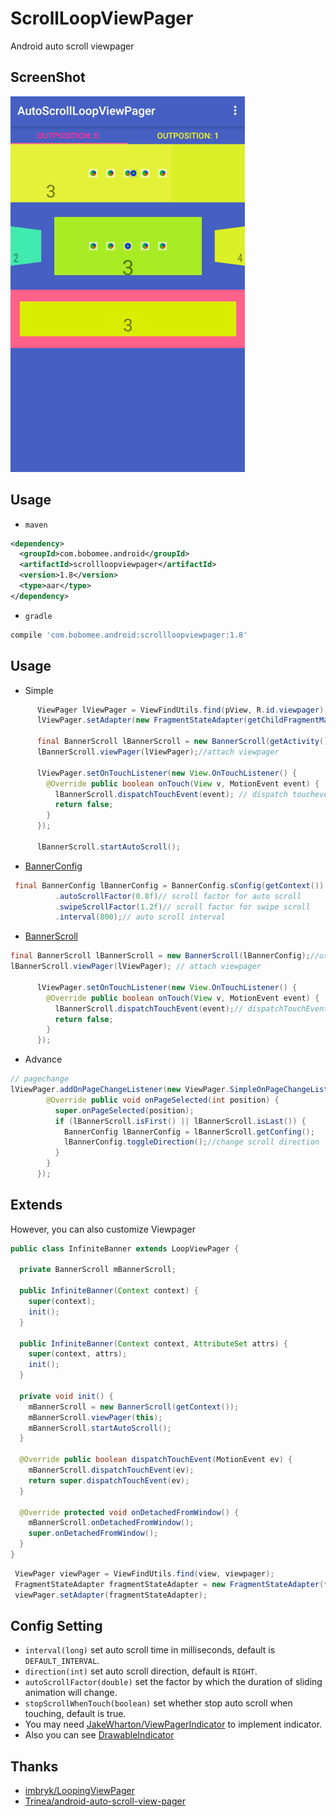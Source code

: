 # ScrollLoopViewPager

Android auto scroll viewpager


## ScreenShot

![AutoScrollLoopViewPager](screenshot/shot.gif "AutoScrollLoopViewPager")

## Usage
- `maven`

```xml
<dependency>
  <groupId>com.bobomee.android</groupId>
  <artifactId>scrollloopviewpager</artifactId>
  <version>1.8</version>
  <type>aar</type>
</dependency>
```

- `gradle`

```groovy
compile 'com.bobomee.android:scrollloopviewpager:1.8'
```

## Usage


- Simple

```java
      ViewPager lViewPager = ViewFindUtils.find(pView, R.id.viewpager);
      lViewPager.setAdapter(new FragmentStateAdapter(getChildFragmentManager()));

      final BannerScroll lBannerScroll = new BannerScroll(getActivity());//use default BannerConfig
      lBannerScroll.viewPager(lViewPager);//attach viewpager

      lViewPager.setOnTouchListener(new View.OnTouchListener() {
        @Override public boolean onTouch(View v, MotionEvent event) {
          lBannerScroll.dispatchTouchEvent(event); // dispatch touchevent
          return false;
        }
      });

      lBannerScroll.startAutoScroll();
```


-  [BannerConfig](https://github.com/BoBoMEe/AutoScrollLoopViewPager/blob/master/scrollloopviewpager/src/main/java/com/bobomee/android/scrollloopviewpager/autoscrollviewpager/BannerConfig.java)

```java
 final BannerConfig lBannerConfig = BannerConfig.sConfig(getContext())
          .autoScrollFactor(0.8f)// scroll factor for auto scroll
          .swipeScrollFactor(1.2f)// scroll factor for swipe scroll
          .interval(800);// auto scroll interval
```

- [BannerScroll](https://github.com/BoBoMEe/AutoScrollLoopViewPager/blob/master/scrollloopviewpager/src/main/java/com/bobomee/android/scrollloopviewpager/autoscrollviewpager/BannerScroll.java)

```java
final BannerScroll lBannerScroll = new BannerScroll(lBannerConfig);//use custom config
lBannerScroll.viewPager(lViewPager); // attach viewpager

      lViewPager.setOnTouchListener(new View.OnTouchListener() {
        @Override public boolean onTouch(View v, MotionEvent event) {
          lBannerScroll.dispatchTouchEvent(event);// dispatchTouchEvent,stop scroll when touch
          return false;
        }
      });
```

- Advance

```java
// pagechange
lViewPager.addOnPageChangeListener(new ViewPager.SimpleOnPageChangeListener() {
        @Override public void onPageSelected(int position) {
          super.onPageSelected(position);
          if (lBannerScroll.isFirst() || lBannerScroll.isLast()) {
            BannerConfig lBannerConfig = lBannerScroll.getConfing();
            lBannerConfig.toggleDirection();//change scroll direction
          }
        }
      });
```
## Extends

However, you can also customize Viewpager

```java
public class InfiniteBanner extends LoopViewPager {

  private BannerScroll mBannerScroll;

  public InfiniteBanner(Context context) {
    super(context);
    init();
  }

  public InfiniteBanner(Context context, AttributeSet attrs) {
    super(context, attrs);
    init();
  }

  private void init() {
    mBannerScroll = new BannerScroll(getContext());
    mBannerScroll.viewPager(this);
    mBannerScroll.startAutoScroll();
  }

  @Override public boolean dispatchTouchEvent(MotionEvent ev) {
    mBannerScroll.dispatchTouchEvent(ev);
    return super.dispatchTouchEvent(ev);
  }

  @Override protected void onDetachedFromWindow() {
    mBannerScroll.onDetachedFromWindow();
    super.onDetachedFromWindow();
  }
}
```

```java
 ViewPager viewPager = ViewFindUtils.find(view, viewpager);
 FragmentStateAdapter fragmentStateAdapter = new FragmentStateAdapter(fragmentManager);
 viewPager.setAdapter(fragmentStateAdapter);
```

## Config Setting

- `interval(long)` set auto scroll time in milliseconds, default is `DEFAULT_INTERVAL`.
- `direction(int)` set auto scroll direction, default is `RIGHT`.
- `autoScrollFactor(double)` set the factor by which the duration of sliding animation will change.
- `stopScrollWhenTouch(boolean)` set whether stop auto scroll when touching, default is true.
- You may need [JakeWharton/ViewPagerIndicator](https://github.com/JakeWharton/Android-ViewPagerIndicator) to implement indicator. 
- Also you can see [DrawableIndicator](https://github.com/BoBoMEe/DrawableIndicator)

## Thanks

*   [imbryk/LoopingViewPager](https://github.com/imbryk/LoopingViewPager)
*   [Trinea/android-auto-scroll-view-pager](https://github.com/Trinea/android-auto-scroll-view-pager)

